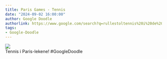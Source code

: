 ```yaml
---
title: Paris Games - Tennis
date: "2024-09-02 16:00:00"
author: Google Doodle
authorlink: https://www.google.com/search?q=rullestoltennis%20i%20de%20paralympiske%20leker
tags:
- Google-Doodle
---
```

<img src="https://www.google.com/logos/doodles/2024/paris-games-tennis-6753651837110569-law.gif" referrerpolicy="no-referrer"><br>Tennis i Paris-lekene! #GoogleDoodle